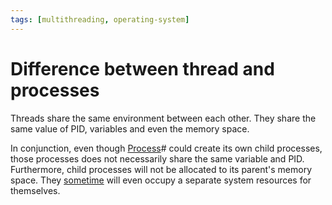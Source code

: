 ```yaml
---
tags: [multithreading, operating-system]
---
```


# Difference between thread and processes

Threads share the same environment between each other. They share the same value
of PID, variables and even the memory space.

In conjunction, even though [Process](202210062301.md)# could create its own
child processes, those processes does not necessarily share the same variable
and PID. Furthermore, child processes will not be allocated to its parent's
memory space. They [sometime](202202142236.md) will even occupy a separate
system resources for themselves.
